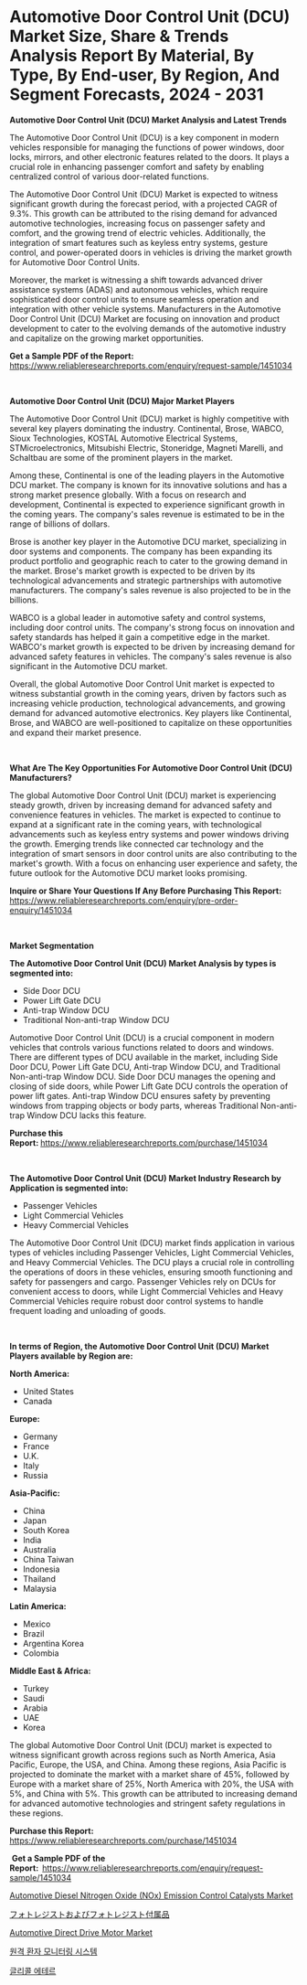 <p><h1>Automotive Door Control Unit (DCU) Market Size, Share & Trends Analysis Report By Material, By Type, By End-user, By Region, And Segment Forecasts, 2024 - 2031</h1></p><p><strong>Automotive Door Control Unit (DCU) Market Analysis and Latest Trends</strong></p>
<p><p>The Automotive Door Control Unit (DCU) is a key component in modern vehicles responsible for managing the functions of power windows, door locks, mirrors, and other electronic features related to the doors. It plays a crucial role in enhancing passenger comfort and safety by enabling centralized control of various door-related functions.</p><p>The Automotive Door Control Unit (DCU) Market is expected to witness significant growth during the forecast period, with a projected CAGR of 9.3%. This growth can be attributed to the rising demand for advanced automotive technologies, increasing focus on passenger safety and comfort, and the growing trend of electric vehicles. Additionally, the integration of smart features such as keyless entry systems, gesture control, and power-operated doors in vehicles is driving the market growth for Automotive Door Control Units.</p><p>Moreover, the market is witnessing a shift towards advanced driver assistance systems (ADAS) and autonomous vehicles, which require sophisticated door control units to ensure seamless operation and integration with other vehicle systems. Manufacturers in the Automotive Door Control Unit (DCU) Market are focusing on innovation and product development to cater to the evolving demands of the automotive industry and capitalize on the growing market opportunities.</p></p>
<p><strong>Get a Sample PDF of the Report:&nbsp;</strong> <a href="https://www.reliableresearchreports.com/enquiry/request-sample/1451034">https://www.reliableresearchreports.com/enquiry/request-sample/1451034</a></p>
<p>&nbsp;</p>
<p><strong>Automotive Door Control Unit (DCU) Major Market Players</strong></p>
<p><p>The Automotive Door Control Unit (DCU) market is highly competitive with several key players dominating the industry. Continental, Brose, WABCO, Sioux Technologies, KOSTAL Automotive Electrical Systems, STMicroelectronics, Mitsubishi Electric, Stoneridge, Magneti Marelli, and Schaltbau are some of the prominent players in the market.</p><p>Among these, Continental is one of the leading players in the Automotive DCU market. The company is known for its innovative solutions and has a strong market presence globally. With a focus on research and development, Continental is expected to experience significant growth in the coming years. The company's sales revenue is estimated to be in the range of billions of dollars.</p><p>Brose is another key player in the Automotive DCU market, specializing in door systems and components. The company has been expanding its product portfolio and geographic reach to cater to the growing demand in the market. Brose's market growth is expected to be driven by its technological advancements and strategic partnerships with automotive manufacturers. The company's sales revenue is also projected to be in the billions.</p><p>WABCO is a global leader in automotive safety and control systems, including door control units. The company's strong focus on innovation and safety standards has helped it gain a competitive edge in the market. WABCO's market growth is expected to be driven by increasing demand for advanced safety features in vehicles. The company's sales revenue is also significant in the Automotive DCU market.</p><p>Overall, the global Automotive Door Control Unit market is expected to witness substantial growth in the coming years, driven by factors such as increasing vehicle production, technological advancements, and growing demand for advanced automotive electronics. Key players like Continental, Brose, and WABCO are well-positioned to capitalize on these opportunities and expand their market presence.</p></p>
<p>&nbsp;</p>
<p><strong>What Are The Key Opportunities For Automotive Door Control Unit (DCU) Manufacturers?</strong></p>
<p><p>The global Automotive Door Control Unit (DCU) market is experiencing steady growth, driven by increasing demand for advanced safety and convenience features in vehicles. The market is expected to continue to expand at a significant rate in the coming years, with technological advancements such as keyless entry systems and power windows driving the growth. Emerging trends like connected car technology and the integration of smart sensors in door control units are also contributing to the market's growth. With a focus on enhancing user experience and safety, the future outlook for the Automotive DCU market looks promising.</p></p>
<p><strong>Inquire or Share Your Questions If Any Before Purchasing This Report:</strong> <a href="https://www.reliableresearchreports.com/enquiry/pre-order-enquiry/1451034">https://www.reliableresearchreports.com/enquiry/pre-order-enquiry/1451034</a></p>
<p>&nbsp;</p>
<p><strong>Market Segmentation</strong></p>
<p><strong>The Automotive Door Control Unit (DCU) Market Analysis by types is segmented into:</strong></p>
<p><ul><li>Side Door DCU</li><li>Power Lift Gate DCU</li><li>Anti-trap Window DCU</li><li>Traditional Non-anti-trap Window DCU</li></ul></p>
<p><p>Automotive Door Control Unit (DCU) is a crucial component in modern vehicles that controls various functions related to doors and windows. There are different types of DCU available in the market, including Side Door DCU, Power Lift Gate DCU, Anti-trap Window DCU, and Traditional Non-anti-trap Window DCU. Side Door DCU manages the opening and closing of side doors, while Power Lift Gate DCU controls the operation of power lift gates. Anti-trap Window DCU ensures safety by preventing windows from trapping objects or body parts, whereas Traditional Non-anti-trap Window DCU lacks this feature.</p></p>
<p><strong>Purchase this Report:&nbsp;</strong><a href="https://www.reliableresearchreports.com/purchase/1451034">https://www.reliableresearchreports.com/purchase/1451034</a></p>
<p>&nbsp;</p>
<p><strong>The Automotive Door Control Unit (DCU) Market Industry Research by Application is segmented into:</strong></p>
<p><ul><li>Passenger Vehicles</li><li>Light Commercial Vehicles</li><li>Heavy Commercial Vehicles</li></ul></p>
<p><p>The Automotive Door Control Unit (DCU) market finds application in various types of vehicles including Passenger Vehicles, Light Commercial Vehicles, and Heavy Commercial Vehicles. The DCU plays a crucial role in controlling the operations of doors in these vehicles, ensuring smooth functioning and safety for passengers and cargo. Passenger Vehicles rely on DCUs for convenient access to doors, while Light Commercial Vehicles and Heavy Commercial Vehicles require robust door control systems to handle frequent loading and unloading of goods.</p></p>
<p>&nbsp;</p>
<p><strong>In terms of Region, the Automotive Door Control Unit (DCU) Market Players available by Region are:</strong></p>
<p>
    <p> <strong> North America: </strong>
        <ul>
            <li>United States</li>
            <li>Canada</li>
        </ul>
        </p> 
    <p> <strong> Europe: </strong>
        <ul>
            <li>Germany</li>
            <li>France</li>
            <li>U.K.</li>
            <li>Italy</li>
            <li>Russia</li>
        </ul>
        </p> 
    <p> <strong> Asia-Pacific: </strong>
        <ul>
            <li>China</li>
            <li>Japan</li>
            <li>South Korea</li>
            <li>India</li>
            <li>Australia</li>
            <li>China Taiwan</li>
            <li>Indonesia</li>
            <li>Thailand</li>
            <li>Malaysia</li>
        </ul>
        </p> 
    <p> <strong> Latin America: </strong>
        <ul>
            <li>Mexico</li>
            <li>Brazil</li>
            <li>Argentina Korea</li>
            <li>Colombia</li>
        </ul>
        </p> 
    <p> <strong> Middle East & Africa: </strong>
        <ul>
            <li>Turkey</li>
            <li>Saudi</li>
            <li>Arabia</li>
            <li>UAE</li>
            <li>Korea</li>
        </ul>
    </p>
    </p>
<p><p>The global Automotive Door Control Unit (DCU) market is expected to witness significant growth across regions such as North America, Asia Pacific, Europe, the USA, and China. Among these regions, Asia Pacific is projected to dominate the market with a market share of 45%, followed by Europe with a market share of 25%, North America with 20%, the USA with 5%, and China with 5%. This growth can be attributed to increasing demand for advanced automotive technologies and stringent safety regulations in these regions.</p></p>
<p><strong>Purchase this Report: </strong><a href="https://www.reliableresearchreports.com/purchase/1451034">https://www.reliableresearchreports.com/purchase/1451034</a></p>
<p>&nbsp;<strong>Get a Sample PDF of the Report:&nbsp;&nbsp;</strong><a href="https://www.reliableresearchreports.com/enquiry/request-sample/1451034">https://www.reliableresearchreports.com/enquiry/request-sample/1451034</a></p>
<p><strong></strong></p>
<p><p><a href="https://github.com/wusalecollins540tpqoz/Market-Research-Report-List-1/blob/main/automotive-diesel-nitrogen-oxide-nox-emission-control-catalysts-market.md">Automotive Diesel Nitrogen Oxide (NOx) Emission Control Catalysts Market</a></p><p><a href="https://medium.com/@js15987/%E3%83%95%E3%82%A9%E3%83%88%E3%83%AC%E3%82%B8%E3%82%B9%E3%83%88%E3%81%8A%E3%82%88%E3%81%B3%E3%83%95%E3%82%A9%E3%83%88%E3%83%AC%E3%82%B8%E3%82%B9%E3%83%88%E8%A3%9C%E5%8A%A9%E8%96%AC%E5%B8%82%E5%A0%B4-%E5%B8%82%E5%A0%B4%E3%82%B7%E3%82%A7%E3%82%A2-%E5%B8%82%E5%A0%B4%E5%8B%95%E5%90%91-%E3%81%8A%E3%82%88%E3%81%B3%E5%B0%86%E6%9D%A5%E3%81%AE%E6%88%90%E9%95%B7%E3%82%92%E6%8E%A2%E3%82%8B-4ffbccf689c2">フォトレジストおよびフォトレジスト付属品</a></p><p><a href="https://github.com/kathiaseamanalvaradovlprc2h/Market-Research-Report-List-1/blob/main/automotive-direct-drive-motor-market.md">Automotive Direct Drive Motor Market</a></p><p><a href="https://medium.com/@bixlfnpgdrqkjy8/%EC%9B%90%EA%B2%A9-%ED%99%98%EC%9E%90-%EB%AA%A8%EB%8B%88%ED%84%B0%EB%A7%81-%EC%8B%9C%EC%8A%A4%ED%85%9C-%EC%8B%9C%EC%9E%A5-%EB%8F%99%ED%96%A5-%EB%B0%8F-%EC%8B%9C%EC%9E%A5-%EB%B6%84%EC%84%9D%EC%9D%80-2024-2031%EB%85%84%EA%B9%8C%EC%A7%80-%EC%98%88%EC%B8%A1%EB%90%A9%EB%8B%88%EB%8B%A4-64586c31c5fc">원격 환자 모니터링 시스템</a></p><p><a href="https://medium.com/@bixlfnpgdrqkjy8/%EA%B8%80%EB%A6%AC%EC%BD%9C-%EC%9D%B4%ED%84%B0-%EC%8B%9C%EC%9E%A5-%EC%A1%B0%EC%82%AC-%EB%B3%B4%EA%B3%A0%EC%84%9C-%EA%B7%B8-%EC%97%AD%EC%82%AC-%EB%B0%8F-2024%EB%85%84%EB%B6%80%ED%84%B0-2031%EB%85%84%EA%B9%8C%EC%A7%80%EC%9D%98-%EC%98%88%EC%B8%A1-04a9251423c6">글리콜 에테르</a></p></p>